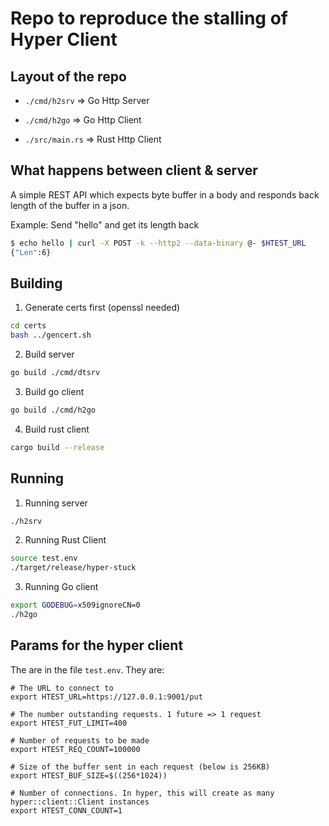 
# Repo to reproduce the stalling of Hyper Client

## Layout of the repo

* `./cmd/h2srv` => Go Http Server

* `./cmd/h2go` => Go Http Client

* `./src/main.rs` => Rust Http Client

## What happens between client & server

A simple REST API which expects byte buffer in a body and responds back length of the buffer in a json.

Example: Send "hello" and get its length back

```bash
$ echo hello | curl -X POST -k --http2 --data-binary @- $HTEST_URL
{"Len":6}
```


## Building 

1. Generate certs first (openssl needed)

```bash
cd certs
bash ../gencert.sh
```

2. Build server

```bash
go build ./cmd/dtsrv
```

3. Build go client

```bash
go build ./cmd/h2go
```

4. Build rust client

```bash
cargo build --release
```

## Running

1. Running server

```bash
./h2srv
```

2. Running Rust Client

```bash
source test.env
./target/release/hyper-stuck
```

3. Running Go client

```bash
export GODEBUG=x509ignoreCN=0
./h2go
```

## Params for the hyper client

The are in the file `test.env`. They are:

```
# The URL to connect to
export HTEST_URL=https://127.0.0.1:9001/put

# The number outstanding requests. 1 future => 1 request
export HTEST_FUT_LIMIT=400

# Number of requests to be made
export HTEST_REQ_COUNT=100000

# Size of the buffer sent in each request (below is 256KB)
export HTEST_BUF_SIZE=$((256*1024))

# Number of connections. In hyper, this will create as many hyper::client::Client instances
export HTEST_CONN_COUNT=1
```
